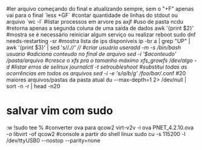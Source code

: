#ler arquivo começando do final e atualizando sempre, sem o "+F" apenas vai para o final
´less +GF´
#contar quantidade de linhas do stdout  ou arquivo
´wc -l´
#listar processos em arvore
ps axjf
#uso de pasta
ncdu
#retorna apenas a segunda coluna de uma saida de dados
awk '{print $2}'
#mostra se é necessário reiniciar  algum serviço ou realizar reboot
sudo dnf needs-restarting -sr
#mostra lista de ips disponíveis
ip -br a | grep "UP" | awk '{print $3}' | sed 's/\/.*//' //
#criar usuário
useradd -m -s /bin/bash usuario
#adiciona conteudo no final de arquivo
sed -i '$aconteudo' /pasta/arquivo 
#cresce o xfs pra o tamanho máximo
xfs_growfs /dev/algo -d
#listar erros de selinux
journalctl -t setroubleshoot
#substitui todas as ocorrências em todos os arquivos
sed -i -e 's/a/b/g' /foo/bar/*.conf
#20 maiores arquivos/pastas da pasta atual
du --max-depth=1 2> /dev/null | sort -n -r | head -n20
# salvar vim com sudo
:w !sudo tee %
#converter ova para qcow2
virt-v2v -i ova PNET_4.2.10.ova -o libvirt -of qcow2
#console a partir do shell linux
sudo cu -s 115200 -l /dev/ttyUSB0 --nostop --parity=none
